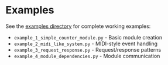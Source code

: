 # Examples

See the [examples directory](../examples/) for complete working examples:

- `example_1_simple_counter_module.py` - Basic module creation
- `example_2_midi_like_system.py` - MIDI-style event handling
- `example_3_request_response.py` - Request/response patterns
- `example_4_module_dependencies.py` - Module communication
